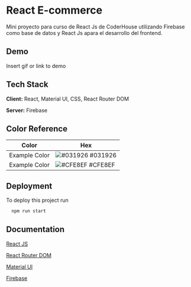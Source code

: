 
# React E-commerce

Mini proyecto para curso de React Js de CoderHouse utilizando Firebase como base de datos y React Js apara el desarrollo del frontend.

## Demo

Insert gif or link to demo


## Tech Stack

**Client:** React, Material UI, CSS, React Router DOM

**Server:** Firebase

## Color Reference

| Color             | Hex                                                                |
| ----------------- | ------------------------------------------------------------------ |
| Example Color | ![#031926](https://via.placeholder.com/10/031926?text=+) #031926 |
| Example Color | ![#CFE8EF](https://via.placeholder.com/10/CFE8EF?text=+) #CFE8EF |


## Deployment

To deploy this project run

```bash
  npm run start
```



## Documentation

[React JS](https://reactjs.org/docs/getting-started.html)

[React Router DOM](https://v5.reactrouter.com/web/guides/quick-start)

[Material UI](https://mui.com/material-ui/getting-started/installation/)

[Firebase](https://firebase.google.com/docs)

